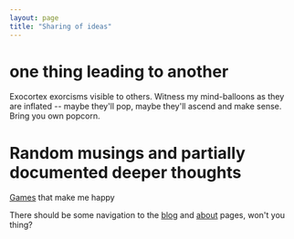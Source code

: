 ```yaml
---
layout: page
title: "Sharing of ideas"
---
```


# one thing leading to another

Exocortex exorcisms visible to others. Witness my mind-balloons as they are inflated -- maybe they'll pop, maybe they'll ascend and make sense. Bring you own popcorn.

# Random musings and partially documented deeper thoughts

[Games](games) that make me happy

There should be some navigation to the [blog](blog) and [about](about) pages, won't you thing?